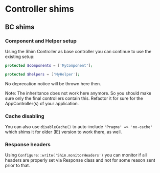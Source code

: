 # Controller shims

## BC shims

### Component and Helper setup
Using the Shim Controller as base controller you can continue to use the existing setup:
```php
protected $components = ['MyComponent'];

protected $helpers = ['MyHelper'];
````
No deprecation notice will be thrown here then.

Note: The inheritance does not work here anymore.
So you should make sure only the final controllers contain this.
Refactor it for sure for the AppController(s) of your application.

### Cache disabling
You can also use `disableCache()` to auto-include `'Pragma' => 'no-cache'` which
shims it for older (IE) version to work there, as well.

### Response headers
Using `Configure::write('Shim.monitorHeaders')` you can monitor if all headers are properly
set via Response class and not for some reason sent prior to that.
